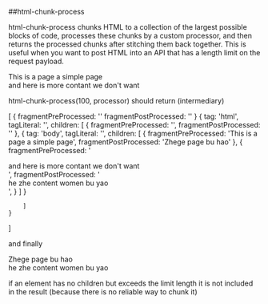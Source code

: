 ##html-chunk-process

html-chunk-process chunks HTML to a collection of the largest possible blocks of code, processes these chunks by a custom processor, and then returns the processed chunks after stitching them back together. This is useful when you want to post HTML into an API that has a length limit on the request payload.

<!DOCTYPE html>
<html class="test">
    <head>
      <title>Hi there</title>
    </head>
    <body>
      This is a page a simple page
      <div>
          and here is more contant we don't want
      </div>
    </body>
</html>

html-chunk-process(100, processor) should return (intermediary)

[
    {
        fragmentPreProcessed: '<!DOCTYPE html>'
        fragmentPostProcessed: '<!DOCTYPE html>'
    }
    {
        tag: 'html',
        tagLiteral: '<html class="test">',
        children: [
            {
                fragmentPreProcessed: '<head><title>Hi there</title></head>',
                fragmentPostProcessed: '<head><title>Ni hao</title></head>'
            },
            {
                tag: 'body',
                tagLiteral: '<body>',
                children: [
                    {
                        fragmentPreProcessed: 'This is a page a simple page',
                        fragmentPostProcessed: 'Zhege page bu hao'
                    },
                    {
                        fragmentPreProcessed: '<div>and here is more contant we don't want</div>',
                        fragmentPostProcessed: '<div>he zhe content women bu yao</div>',
                    }
                ]
            }

        ]
    }
]

and finally

<!DOCTYPE html>
<html class="test">
    <head>
      <title>Ni hao</title>
    </head>
    <body>
      Zhege page bu hao
      <div>
          he zhe content women bu yao
      </div>
    </body>
</html>

if an element has no children but exceeds the limit length it is not included in the result (because there is no reliable way to chunk it)